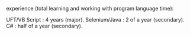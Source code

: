 experience (total learning and working with program language time):

UFT/VB Script : 4 years (major). 
Selenium/Java : 2 of a year (secondary). 
C# : half of a year (secondary). 
